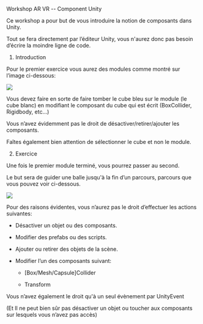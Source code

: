 Workshop AR VR -- Component Unity

  
  
  

Ce workshop a pour but de vous introduire la notion de composants dans Unity.

Tout se fera directement par l’éditeur Unity, vous n'aurez donc pas besoin d’écrire la moindre ligne de code.

  

1.  Introduction
    

Pour le premier exercice vous aurez des modules comme montré sur l’image ci-dessous:

![](https://lh4.googleusercontent.com/EFpGLbMzd_yTQVtsTefE7cIPxBNSR4PwH2-VBYgSIHZkc8i6MIwBVrthoF5Z7-_nf8LjjaNTRlDXJNllhE3MdxkxDu1YnNDo0ACACPvQ_LuhhMPftUCJKgNO3GEyRdSALu2MI6M)

  

Vous devez faire en sorte de faire tomber le cube bleu sur le module (le cube blanc) en modifiant le composant du cube qui est écrit (BoxCollider, Rigidbody, etc…)

Vous n’avez évidemment pas le droit de désactiver/retirer/ajouter les composants.

Faîtes également bien attention de sélectionner le cube et non le module.

2. Exercice

Une fois le premier module terminé, vous pourrez passer au second.

Le but sera de guider une balle jusqu'à la fin d’un parcours, parcours que vous pouvez voir ci-dessous.

![](https://lh3.googleusercontent.com/p800JZxqKz6sMCZZ7UMZx4UeEX2vv6b6htDsVNaDPlfX-Duv9YaQjEDLV_0789yP6REWKIRG_nC6IGtXxQVh_YPvuSJKof8bSaqJ94wK4W4j9HsmUpTBwt2KVDv0wYeurb705jM)

Pour des raisons évidentes, vous n’aurez pas le droit d’effectuer les actions suivantes:

-   Désactiver un objet ou des composants.
    
-   Modifier des prefabs ou des scripts.
    
-   Ajouter ou retirer des objets de la scène.
    
-   Modifier l’un des composants suivant:

    +   [Box/Mesh/Capsule]Collider
    
    +   Transform
    

Vous n’avez également le droit qu'à un seul évènement par UnityEvent

(Et Il ne peut bien sûr pas désactiver un objet ou toucher aux composants sur lesquels vous n’avez pas accès)

